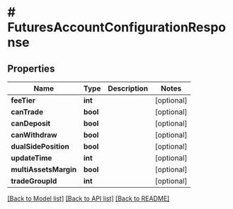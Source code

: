 # # FuturesAccountConfigurationResponse

## Properties

Name | Type | Description | Notes
------------ | ------------- | ------------- | -------------
**feeTier** | **int** |  | [optional]
**canTrade** | **bool** |  | [optional]
**canDeposit** | **bool** |  | [optional]
**canWithdraw** | **bool** |  | [optional]
**dualSidePosition** | **bool** |  | [optional]
**updateTime** | **int** |  | [optional]
**multiAssetsMargin** | **bool** |  | [optional]
**tradeGroupId** | **int** |  | [optional]

[[Back to Model list]](../../README.md#models) [[Back to API list]](../../README.md#endpoints) [[Back to README]](../../README.md)
